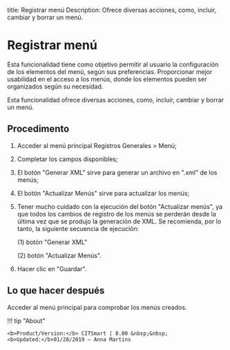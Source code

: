 title: Registrar menú
Description: Ofrece diversas acciones, como, incluir, cambiar y borrar un menú.
# Registrar menú

Esta funcionalidad tiene como objetivo permitir al usuario la configuración de
los elementos del menú, según sus preferencias. Proporcionar mejor usabilidad en
el acceso a los menús, donde los elementos pueden ser organizados según su
necesidad.

Esta funcionalidad ofrece diversas acciones, como, incluir, cambiar y borrar un
menú.

Procedimento
----------------

1.  Acceder al menú principal Registros Generales \> Menú;

2.  Completar los campos disponibles;

3.  El botón "Generar XML" sirve para generar un archivo en ".xml" de los menús;

4.  El botón "Actualizar Menús" sirve para actualizar los menús;

5.  Tener mucho cuidado con la ejecución del botón "Actualizar menús", ya que
    todos los cambios de registro de los menús se perderán desde la última vez
    que se produjo la generación de XML. Se recomienda, por lo tanto, la
    siguiente secuencia de ejecución: 
    
    (1) botón "Generar XML"
    
    (2) botón "Actualizar Menús".

6.  Hacer clic en "Guardar".

Lo que hacer después
------------------------

Acceder al menú principal para comprobar los menús creados.


!!! tip "About"

    <b>Product/Version:</b> CITSmart | 8.00 &nbsp;&nbsp;
    <b>Updated:</b>01/28/2019 – Anna Martins

